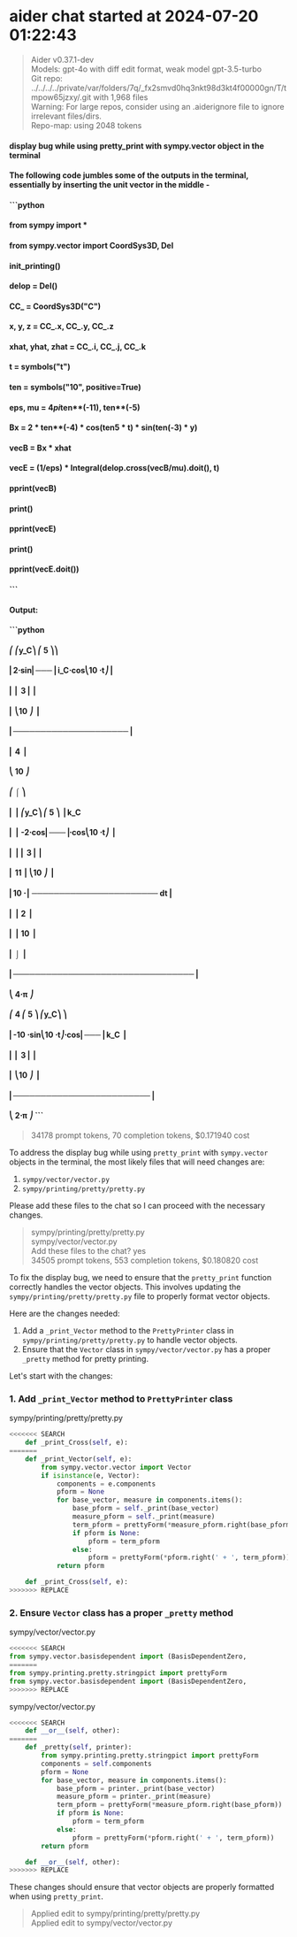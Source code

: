 
# aider chat started at 2024-07-20 01:22:43

> Aider v0.37.1-dev  
> Models: gpt-4o with diff edit format, weak model gpt-3.5-turbo  
> Git repo: ../../../../private/var/folders/7q/_fx2smvd0hq3nkt98d3kt4f00000gn/T/tmpow65jzxy/.git with 1,968 files  
> Warning: For large repos, consider using an .aiderignore file to ignore irrelevant files/dirs.  
> Repo-map: using 2048 tokens  

#### display bug while using pretty_print with sympy.vector object in the terminal  
#### The following code jumbles some of the outputs in the terminal, essentially by inserting the unit vector in the middle -  
#### ```python  
#### from sympy import *  
#### from sympy.vector import CoordSys3D, Del  
####   
#### init_printing()  
####   
#### delop = Del()  
#### CC_ = CoordSys3D("C")  
#### x,    y,    z    = CC_.x, CC_.y, CC_.z  
#### xhat, yhat, zhat = CC_.i, CC_.j, CC_.k  
####   
#### t = symbols("t")  
#### ten = symbols("10", positive=True)  
#### eps, mu = 4*pi*ten**(-11), ten**(-5)  
####   
#### Bx = 2 * ten**(-4) * cos(ten**5 * t) * sin(ten**(-3) * y)  
#### vecB = Bx * xhat  
#### vecE = (1/eps) * Integral(delop.cross(vecB/mu).doit(), t)  
####   
#### pprint(vecB)  
#### print()  
#### pprint(vecE)  
#### print()  
#### pprint(vecE.doit())  
#### ```  
####   
#### Output:  
#### ```python  
#### ⎛     ⎛y_C⎞    ⎛  5  ⎞⎞      
#### ⎜2⋅sin⎜───⎟ i_C⋅cos⎝10 ⋅t⎠⎟  
#### ⎜     ⎜  3⎟           ⎟      
#### ⎜     ⎝10 ⎠           ⎟      
#### ⎜─────────────────────⎟      
#### ⎜           4         ⎟      
#### ⎝         10          ⎠      
####   
#### ⎛     ⌠                           ⎞      
#### ⎜     ⎮       ⎛y_C⎞    ⎛  5  ⎞    ⎟ k_C  
#### ⎜     ⎮ -2⋅cos⎜───⎟⋅cos⎝10 ⋅t⎠    ⎟      
#### ⎜     ⎮       ⎜  3⎟               ⎟      
#### ⎜  11 ⎮       ⎝10 ⎠               ⎟      
#### ⎜10  ⋅⎮ ─────────────────────── dt⎟      
#### ⎜     ⎮             2             ⎟      
#### ⎜     ⎮           10              ⎟      
#### ⎜     ⌡                           ⎟      
#### ⎜─────────────────────────────────⎟      
#### ⎝               4⋅π               ⎠      
####   
#### ⎛   4    ⎛  5  ⎞    ⎛y_C⎞ ⎞      
#### ⎜-10 ⋅sin⎝10 ⋅t⎠⋅cos⎜───⎟ k_C ⎟  
#### ⎜                   ⎜  3⎟ ⎟      
#### ⎜                   ⎝10 ⎠ ⎟      
#### ⎜─────────────────────────⎟      
#### ⎝           2⋅π           ⎠    ```  
> 34178 prompt tokens, 70 completion tokens, $0.171940 cost  

To address the display bug while using `pretty_print` with `sympy.vector` objects in the terminal, the most likely files that will need changes are:

1. `sympy/vector/vector.py`
2. `sympy/printing/pretty/pretty.py`

Please add these files to the chat so I can proceed with the necessary changes.

> sympy/printing/pretty/pretty.py  
> sympy/vector/vector.py  
> Add these files to the chat? yes  
> 34505 prompt tokens, 553 completion tokens, $0.180820 cost  

To fix the display bug, we need to ensure that the `pretty_print` function correctly handles the vector objects. This involves updating the `sympy/printing/pretty/pretty.py` file to properly format vector objects.

Here are the changes needed:

1. Add a `_print_Vector` method to the `PrettyPrinter` class in `sympy/printing/pretty/pretty.py` to handle vector objects.
2. Ensure that the `Vector` class in `sympy/vector/vector.py` has a proper `_pretty` method for pretty printing.

Let's start with the changes:

### 1. Add `_print_Vector` method to `PrettyPrinter` class

sympy/printing/pretty/pretty.py
```python
<<<<<<< SEARCH
    def _print_Cross(self, e):
=======
    def _print_Vector(self, e):
        from sympy.vector.vector import Vector
        if isinstance(e, Vector):
            components = e.components
            pform = None
            for base_vector, measure in components.items():
                base_pform = self._print(base_vector)
                measure_pform = self._print(measure)
                term_pform = prettyForm(*measure_pform.right(base_pform))
                if pform is None:
                    pform = term_pform
                else:
                    pform = prettyForm(*pform.right(' + ', term_pform))
            return pform

    def _print_Cross(self, e):
>>>>>>> REPLACE
```

### 2. Ensure `Vector` class has a proper `_pretty` method

sympy/vector/vector.py
```python
<<<<<<< SEARCH
from sympy.vector.basisdependent import (BasisDependentZero,
=======
from sympy.printing.pretty.stringpict import prettyForm
from sympy.vector.basisdependent import (BasisDependentZero,
>>>>>>> REPLACE
```

sympy/vector/vector.py
```python
<<<<<<< SEARCH
    def __or__(self, other):
=======
    def _pretty(self, printer):
        from sympy.printing.pretty.stringpict import prettyForm
        components = self.components
        pform = None
        for base_vector, measure in components.items():
            base_pform = printer._print(base_vector)
            measure_pform = printer._print(measure)
            term_pform = prettyForm(*measure_pform.right(base_pform))
            if pform is None:
                pform = term_pform
            else:
                pform = prettyForm(*pform.right(' + ', term_pform))
        return pform

    def __or__(self, other):
>>>>>>> REPLACE
```

These changes should ensure that vector objects are properly formatted when using `pretty_print`.

> Applied edit to sympy/printing/pretty/pretty.py  
> Applied edit to sympy/vector/vector.py  

